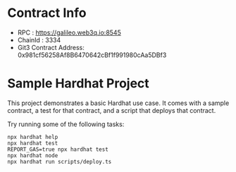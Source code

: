 # Contract Info

- RPC : https://galileo.web3q.io:8545
- ChainId : 3334 
- Git3 Contract Address: 0x981cf56258Af8B6470642cBf1f991980cAa5DBf3


# Sample Hardhat Project

This project demonstrates a basic Hardhat use case. It comes with a sample contract, a test for that contract, and a script that deploys that contract.

Try running some of the following tasks:

```shell
npx hardhat help
npx hardhat test
REPORT_GAS=true npx hardhat test
npx hardhat node
npx hardhat run scripts/deploy.ts
```
